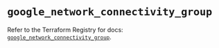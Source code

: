 # `google_network_connectivity_group`

Refer to the Terraform Registry for docs: [`google_network_connectivity_group`](https://registry.terraform.io/providers/hashicorp/google/6.36.0/docs/resources/network_connectivity_group).
